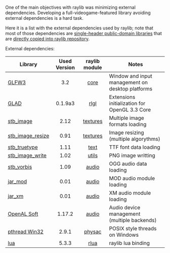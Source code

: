 One of the main objectives with raylib was minimizing external dependencies. Developing a full-videogame-featured library avoiding external dependencies is a hard task.

Here it is a list with the external dependencies used by raylib; note that most of those dependencies are [single-header public-domain libraries](https://github.com/nothings/stb) that are [directly copied into raylib repository](https://github.com/raysan5/raylib/tree/develop/src/external).

External dependencies:

Library | Used Version | raylib module | Notes
--- | :---: | :---: | ---
[GLFW3](http://www.glfw.org/) | 3.2 | [core](https://github.com/raysan5/raylib/blob/develop/src/core.c) | Window and input management on desktop platforms
[GLAD](https://github.com/raysan5/raylib/blob/develop/src/external/glad.h) | 0.1.9a3 | [rlgl](https://github.com/raysan5/raylib/blob/develop/src/rlgl.c) | Extensions initialization for OpenGL 3.3 Core
[stb_image](https://github.com/raysan5/raylib/blob/develop/src/external/stb_image.h) | 2.12 | [textures](https://github.com/raysan5/raylib/blob/develop/src/texture.c) | Multiple image formats loading
[stb_image_resize](https://github.com/raysan5/raylib/blob/develop/src/external/stb_image_resize.h) | 0.91 | [textures](https://github.com/raysan5/raylib/blob/develop/src/texture.c) | Image resizing (multiple algorythms)
[stb_truetype](https://github.com/raysan5/raylib/blob/develop/src/external/stb_truetype.h) | 1.11 | [text](https://github.com/raysan5/raylib/blob/develop/src/text.c) | TTF font data loading
[stb_image_write](https://github.com/raysan5/raylib/blob/develop/src/external/stb_image_write.h) | 1.02 | [utils](https://github.com/raysan5/raylib/blob/develop/src/utils.c) | PNG image writting
[stb_vorbis](https://github.com/raysan5/raylib/blob/develop/src/external/stb_vorbis.h) | 1.09 | [audio](https://github.com/raysan5/raylib/blob/develop/src/audio.c) | OGG audio data loading
[jar_mod](https://github.com/raysan5/raylib/blob/develop/src/external/jar_mod.h) | 0.01 | [audio](https://github.com/raysan5/raylib/blob/develop/src/audio.c) | MOD audio module loading
[jar_xm](https://github.com/raysan5/raylib/blob/develop/src/external/jar_xm.h) | 0.01 | [audio](https://github.com/raysan5/raylib/blob/develop/src/audio.c) | XM audio module loading
[OpenAL Soft](http://kcat.strangesoft.net/openal.html) | 1.17.2 | [audio](https://github.com/raysan5/raylib/blob/develop/src/audio.c) | Audio device management (multiple backends)
[pthread Win32](https://www.sourceware.org/pthreads-win32/) | 2.9.1 | [physac](https://github.com/raysan5/raylib/blob/develop/src/physac.h) | POSIX style threads on Windows
[lua](https://www.lua.org/about.html) | 5.3.3 | [rlua](https://github.com/raysan5/raylib/blob/develop/src/rlua.h) | raylib lua binding





